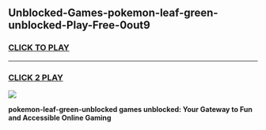 
## Unblocked-Games-pokemon-leaf-green-unblocked-Play-Free-0out9
<h3>
<a href="https://premium76.site?title=pokemon-leaf-green-unblocked&ref=18A1">CLICK TO PLAY</a></h3>
<hr>

<h3>
<a href="https://premium76.site?title=pokemon-leaf-green-unblocked&ref=18A1">CLICK 2 PLAY</a>
  
</h3>

<a href="https://premium76.site?title=pokemon-leaf-green-unblocked&ref=18A1"><img src="https://clearcache.store/games.png"></a>


**pokemon-leaf-green-unblocked games unblocked: Your Gateway to Fun and Accessible Online Gaming**
